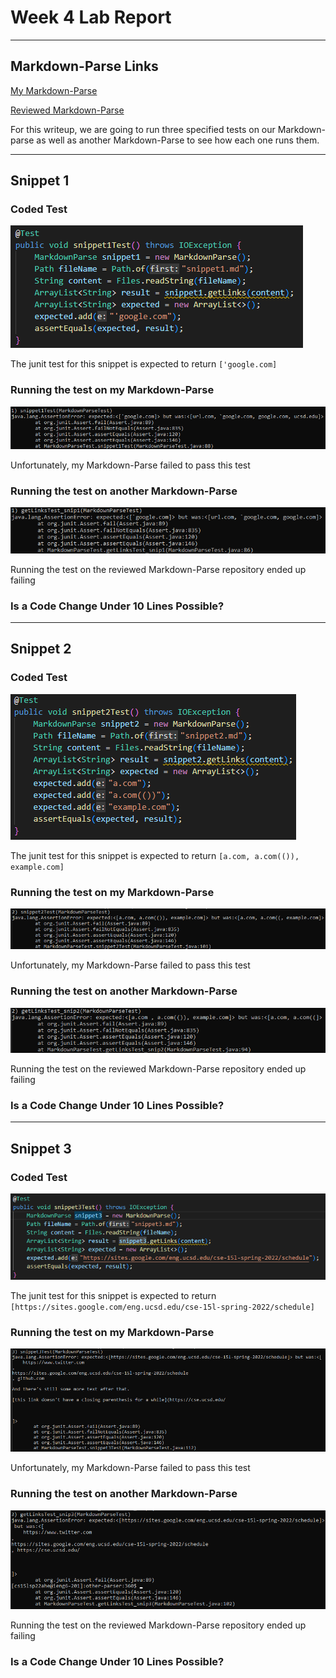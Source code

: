 # **Week 4 Lab Report**
___
## Markdown-Parse Links

[My Markdown-Parse](https://github.com/Pahsuleyk/markdown-parser)

[Reviewed Markdown-Parse](https://github.com/katieki/markdown-parser)

For this writeup, we are going to run three specified tests on our Markdown-parse as well as another Markdown-Parse to see how each one runs them.
___
## Snippet 1
### Coded Test
![Junit Test 1](Writeup4_SS/snippet1Test.png)

The junit test for this snippet is expected to return `['google.com]`

### Running the test on my Markdown-Parse
![My test 1](Writeup4_SS/test1.png)

Unfortunately, my Markdown-Parse failed to pass this test

### Running the test on another Markdown-Parse
![Reviewed test1](Writeup4_SS/othertest1.png)

Running the test on the reviewed Markdown-Parse repository ended up failing

### Is a Code Change Under 10 Lines Possible?
___
## Snippet 2
### Coded Test
![Junit Test 2](Writeup4_SS/snippet2Test.png)

The junit test for this snippet is expected to return `[a.com, a.com(()), example.com]`

### Running the test on my Markdown-Parse
![My test 1](Writeup4_SS/test2.png)

Unfortunately, my Markdown-Parse failed to pass this test

### Running the test on another Markdown-Parse
![Reviewed test1](Writeup4_SS/othertest2.png)

Running the test on the reviewed Markdown-Parse repository ended up failing

### Is a Code Change Under 10 Lines Possible?
___
## Snippet 3
### Coded Test
![Junit Test 3](Writeup4_SS/snippet3Test.png)

The junit test for this snippet is expected to return `[https://sites.google.com/eng.ucsd.edu/cse-15l-spring-2022/schedule]`

### Running the test on my Markdown-Parse
![My test 1](Writeup4_SS/test3.png)

Unfortunately, my Markdown-Parse failed to pass this test

### Running the test on another Markdown-Parse
![Reviewed test1](Writeup4_SS/othertest3.png)

Running the test on the reviewed Markdown-Parse repository ended up failing

### Is a Code Change Under 10 Lines Possible?
